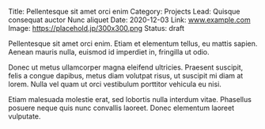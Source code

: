 Title: Pellentesque sit amet orci enim
Category: Projects
Lead: Quisque consequat auctor Nunc aliquet
Date: 2020-12-03
Link: www.example.com
Image: https://placehold.jp/300x300.png
Status: draft

Pellentesque sit amet orci enim. Etiam et elementum tellus, eu mattis sapien. Aenean mauris nulla, euismod id imperdiet in, fringilla ut odio. 

Donec ut metus ullamcorper magna eleifend ultricies. Praesent suscipit, felis a congue dapibus, metus diam volutpat risus, ut suscipit mi diam at lorem. Nulla vel quam ut orci vestibulum porttitor vehicula eu nisi. 

Etiam malesuada molestie erat, sed lobortis nulla interdum vitae. Phasellus posuere neque quis nunc convallis laoreet. Donec elementum laoreet vulputate. 